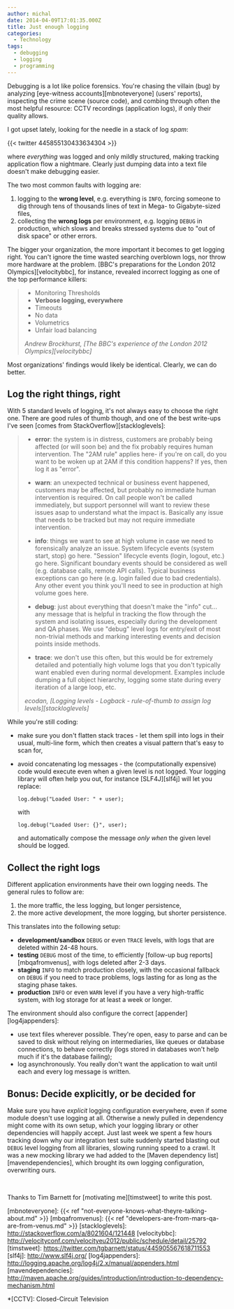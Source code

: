 ```yaml
---
author: michal
date: 2014-04-09T17:01:35.000Z
title: Just enough logging
categories:
  - Technology
tags:
  - debugging
  - logging
  - programming
---
```


Debugging is a lot like police forensics. You're chasing the villain (bug) by analyzing [eye-witness accounts][mbnoteveryone] (users' reports), inspecting the crime scene (source code), and combing through often the most helpful resource: CCTV recordings (application logs), if only their quality allows.

I got upset lately, looking for the needle in a stack of log *spam*:

{{< twitter 445855130433634304 >}}

where *everything* was logged and only mildly structured, making tracking application flow a nightmare. Clearly just dumping data into a text file doesn't make debugging easier.

The two most common faults with logging are:

1. logging to the **wrong level**, e.g. everything is `INFO`, forcing someone to dig through tens of thousands lines of text in Mega- to Gigabyte-sized files,
1. collecting the **wrong logs** per environment, e.g. logging `DEBUG` in production, which slows and breaks stressed systems due to "out of disk space" or other errors.

The bigger your organization, the more important it becomes to get logging right. You can't ignore the time wasted searching overblown logs, nor throw more hardware at the problem. [BBC's preparations for the London 2012 Olympics][velocitybbc], for instance, revealed incorrect logging as one of the top performance killers:

> * Monitoring Thresholds
> * **Verbose logging, everywhere**
> * Timeouts
> * No data
> * Volumetrics
> * Unfair load balancing
>
> <cite>Andrew Brockhurst, [The BBC's experience of the London 2012 Olympics][velocitybbc]</cite>

Most organizations' findings would likely be identical. Clearly, we can do better.

## Log the right things, right

With 5 standard levels of logging, it's not always easy to choose the right one. There are good rules of thumb though, and one of the best write-ups I've seen [comes from StackOverflow][stackloglevels]:

> * **error**: the system is in distress, customers are probably being affected (or will soon be) and the fix probably requires human intervention. The "2AM rule" applies here- if you're on call, do you want to be woken up at 2AM if this condition happens? If yes, then log it as "error".
>
> * **warn**: an unexpected technical or business event happened, customers may be affected, but probably no immediate human intervention is required. On call people won't be called immediately, but support personnel will want to review these issues asap to understand what the impact is. Basically any issue that needs to be tracked but may not require immediate intervention.
>
> * **info**: things we want to see at high volume in case we need to forensically analyze an issue. System lifecycle events (system start, stop) go here. "Session" lifecycle events (login, logout, etc.) go here. Significant boundary events should be considered as well (e.g. database calls, remote API calls). Typical business exceptions can go here (e.g. login failed due to bad credentials). Any other event you think you'll need to see in production at high volume goes here.
>
> * **debug**: just about everything that doesn't make the "info" cut... any message that is helpful in tracking the flow through the system and isolating issues, especially during the development and QA phases. We use "debug" level logs for entry/exit of most non-trivial methods and marking interesting events and decision points inside methods.
>
> * **trace**: we don't use this often, but this would be for extremely detailed and potentially high volume logs that you don't typically want enabled even during normal development. Examples include dumping a full object hierarchy, logging some state during every iteration of a large loop, etc.
>
> <cite>ecodan, [Logging levels - Logback - rule-of-thumb to assign log levels][stackloglevels]</cite>

While you're still coding:

* make sure you don't flatten stack traces - let them spill into logs in their usual, multi-line form, which then creates a visual pattern that's easy to scan for,
* avoid concatenating log messages - the (computationally expensive) code would execute even when a given level is not logged. Your logging library will often help you out, for instance [SLF4J][slf4j] will let you replace:

    ~~~
    log.debug("Loaded User: " + user);
    ~~~

    with

    ~~~
    log.debug("Loaded User: {}", user);
    ~~~

    and automatically compose the message *only when* the given level should be logged.

## Collect the right logs

Different application environments have their own logging needs. The general rules to follow are:

1. the more traffic, the less logging, but longer persistence,
1. the more active development, the more logging, but shorter persistence.

This translates into the following setup:

* **development/sandbox** `DEBUG` or even `TRACE` levels, with logs that are deleted within 24-48 hours.
* **testing** `DEBUG` most of the time, to efficiently [follow-up bug reports][mbqafromvenus], with logs deleted after 2-3 days.
* **staging** `INFO` to match production closely, with the occasional fallback on `DEBUG` if you need to trace problems, logs lasting for as long as the staging phase takes.
* **production** `INFO` or even `WARN` level if you have a very high-traffic system, with log storage for at least a week or longer.

The environment should also configure the correct [appender][log4jappenders]:

* use text files wherever possible. They're open, easy to parse and can be saved to disk without relying on intermediaries, like queues or database connections, to behave correctly (logs stored in databases won't help much if it's the database failing);
* log asynchronously. You really don't want the application to wait until each and every log message is written.

## Bonus: Decide explicitly, or be decided for

Make sure you have *explicit* logging configuration everywhere, even if some module doesn't use logging at all. Otherwise a newly pulled in dependency might come with its own setup, which your logging library or other dependencies will happily accept. Just last week we spent a few hours tracking down why our integration test suite suddenly started blasting out `DEBUG` level logging from all libraries, slowing running speed to a crawl. It was a new mocking library we had added to the [Maven dependency list][mavendependencies], which brought its own logging configuration, overwriting ours.

&nbsp;

Thanks to Tim Barnett for [motivating me][timstweet] to write this post.

[mbnoteveryone]: {{< ref "not-everyone-knows-what-theyre-talking-about.md" >}}
[mbqafromvenus]: {{< ref "developers-are-from-mars-qa-are-from-venus.md" >}}
[stackloglevels]: http://stackoverflow.com/a/8021604/121448
[velocitybbc]: http://velocityconf.com/velocityeu2012/public/schedule/detail/25792
[timstweet]: https://twitter.com/tgbarnett/status/445905567618711553
[slf4j]: http://www.slf4j.org/
[log4jappenders]: http://logging.apache.org/log4j/2.x/manual/appenders.html
[mavendependencies]: http://maven.apache.org/guides/introduction/introduction-to-dependency-mechanism.html

*[CCTV]: Closed-Circuit Television

